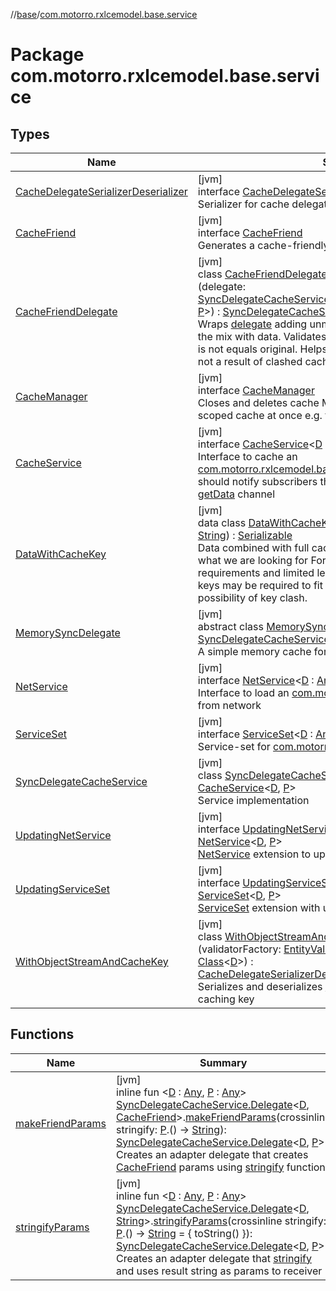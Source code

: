 //[base](../../index.md)/[com.motorro.rxlcemodel.base.service](index.md)

# Package com.motorro.rxlcemodel.base.service

## Types

| Name | Summary |
|---|---|
| [CacheDelegateSerializerDeserializer](-cache-delegate-serializer-deserializer/index.md) | [jvm]<br>interface [CacheDelegateSerializerDeserializer](-cache-delegate-serializer-deserializer/index.md)&lt;[D](-cache-delegate-serializer-deserializer/index.md) : [Any](https://kotlinlang.org/api/latest/jvm/stdlib/kotlin/-any/index.html)&gt;<br>Serializer for cache delegates |
| [CacheFriend](-cache-friend/index.md) | [jvm]<br>interface [CacheFriend](-cache-friend/index.md)<br>Generates a cache-friendly key value for parameters |
| [CacheFriendDelegate](-cache-friend-delegate/index.md) | [jvm]<br>class [CacheFriendDelegate](-cache-friend-delegate/index.md)&lt;[D](-cache-friend-delegate/index.md) : [Any](https://kotlinlang.org/api/latest/jvm/stdlib/kotlin/-any/index.html), [P](-cache-friend-delegate/index.md) : [CacheFriend](-cache-friend/index.md)&gt;(delegate: [SyncDelegateCacheService.Delegate](-sync-delegate-cache-service/-delegate/index.md)&lt;[DataWithCacheKey](-data-with-cache-key/index.md)&lt;[D](-cache-friend-delegate/index.md)&gt;, [P](-cache-friend-delegate/index.md)&gt;) : [SyncDelegateCacheService.Delegate](-sync-delegate-cache-service/-delegate/index.md)&lt;[D](-cache-friend-delegate/index.md), [P](-cache-friend-delegate/index.md)&gt; <br>Wraps [delegate](../../../base/com.motorro.rxlcemodel.base.service/-cache-friend-delegate/delegate.md) adding unmodified [CacheFriend.cacheKey](-cache-friend/cache-key.md) to the mix with data. Validates that key on [get](-cache-friend-delegate/get.md) and returns null if it is not equals original. Helps to make sure the data returned is not a result of clashed cache key. |
| [CacheManager](-cache-manager/index.md) | [jvm]<br>interface [CacheManager](-cache-manager/index.md)<br>Closes and deletes cache May be used to close or delete all scoped cache at once e.g. for current user |
| [CacheService](-cache-service/index.md) | [jvm]<br>interface [CacheService](-cache-service/index.md)&lt;[D](-cache-service/index.md) : [Any](https://kotlinlang.org/api/latest/jvm/stdlib/kotlin/-any/index.html), in [P](-cache-service/index.md) : [Any](https://kotlinlang.org/api/latest/jvm/stdlib/kotlin/-any/index.html)&gt;<br>Interface to cache an [com.motorro.rxlcemodel.base.entity.Entity](../com.motorro.rxlcemodel.base.entity/-entity/index.md) locally Cache should notify subscribers that data has been updated through [getData](-cache-service/get-data.md) channel |
| [DataWithCacheKey](-data-with-cache-key/index.md) | [jvm]<br>data class [DataWithCacheKey](-data-with-cache-key/index.md)&lt;[D](-data-with-cache-key/index.md) : [Any](https://kotlinlang.org/api/latest/jvm/stdlib/kotlin/-any/index.html)&gt;(data: [D](-data-with-cache-key/index.md), cacheKey: [String](https://kotlinlang.org/api/latest/jvm/stdlib/kotlin/-string/index.html)) : [Serializable](https://docs.oracle.com/javase/8/docs/api/java/io/Serializable.html)<br>Data combined with full cached key to validate we get exactly what we are looking for For example, DiskLruCache has strict requirements and limited length of a cache key and hashing of keys may be required to fit into requirements - thus there is a possibility of key clash. |
| [MemorySyncDelegate](-memory-sync-delegate/index.md) | [jvm]<br>abstract class [MemorySyncDelegate](-memory-sync-delegate/index.md)&lt;[D](-memory-sync-delegate/index.md) : [Any](https://kotlinlang.org/api/latest/jvm/stdlib/kotlin/-any/index.html), [P](-memory-sync-delegate/index.md) : [Any](https://kotlinlang.org/api/latest/jvm/stdlib/kotlin/-any/index.html)&gt; : [SyncDelegateCacheService.Delegate](-sync-delegate-cache-service/-delegate/index.md)&lt;[D](-memory-sync-delegate/index.md), [P](-memory-sync-delegate/index.md)&gt; <br>A simple memory cache for [SyncDelegateCacheService](-sync-delegate-cache-service/index.md). |
| [NetService](-net-service/index.md) | [jvm]<br>interface [NetService](-net-service/index.md)&lt;[D](-net-service/index.md) : [Any](https://kotlinlang.org/api/latest/jvm/stdlib/kotlin/-any/index.html), in [P](-net-service/index.md) : [Any](https://kotlinlang.org/api/latest/jvm/stdlib/kotlin/-any/index.html)&gt;<br>Interface to load an [com.motorro.rxlcemodel.base.entity.Entity](../com.motorro.rxlcemodel.base.entity/-entity/index.md) from network |
| [ServiceSet](-service-set/index.md) | [jvm]<br>interface [ServiceSet](-service-set/index.md)&lt;[D](-service-set/index.md) : [Any](https://kotlinlang.org/api/latest/jvm/stdlib/kotlin/-any/index.html), in [P](-service-set/index.md) : [Any](https://kotlinlang.org/api/latest/jvm/stdlib/kotlin/-any/index.html)&gt;<br>Service-set for [com.motorro.rxlcemodel.base.LceModel](../com.motorro.rxlcemodel.base/-lce-model/index.md) |
| [SyncDelegateCacheService](-sync-delegate-cache-service/index.md) | [jvm]<br>class [SyncDelegateCacheService](-sync-delegate-cache-service/index.md)&lt;[D](-sync-delegate-cache-service/index.md) : [Any](https://kotlinlang.org/api/latest/jvm/stdlib/kotlin/-any/index.html), [P](-sync-delegate-cache-service/index.md) : [Any](https://kotlinlang.org/api/latest/jvm/stdlib/kotlin/-any/index.html)&gt; : [CacheService](-cache-service/index.md)&lt;[D](-sync-delegate-cache-service/index.md), [P](-sync-delegate-cache-service/index.md)&gt; <br>Service implementation |
| [UpdatingNetService](-updating-net-service/index.md) | [jvm]<br>interface [UpdatingNetService](-updating-net-service/index.md)&lt;[D](-updating-net-service/index.md) : [Any](https://kotlinlang.org/api/latest/jvm/stdlib/kotlin/-any/index.html), in [U](-updating-net-service/index.md) : [Any](https://kotlinlang.org/api/latest/jvm/stdlib/kotlin/-any/index.html), in [P](-updating-net-service/index.md) : [Any](https://kotlinlang.org/api/latest/jvm/stdlib/kotlin/-any/index.html)&gt; : [NetService](-net-service/index.md)&lt;[D](-updating-net-service/index.md), [P](-updating-net-service/index.md)&gt; <br>[NetService](-net-service/index.md) extension to update data on server |
| [UpdatingServiceSet](-updating-service-set/index.md) | [jvm]<br>interface [UpdatingServiceSet](-updating-service-set/index.md)&lt;[D](-updating-service-set/index.md) : [Any](https://kotlinlang.org/api/latest/jvm/stdlib/kotlin/-any/index.html), in [U](-updating-service-set/index.md) : [Any](https://kotlinlang.org/api/latest/jvm/stdlib/kotlin/-any/index.html), in [P](-updating-service-set/index.md) : [Any](https://kotlinlang.org/api/latest/jvm/stdlib/kotlin/-any/index.html)&gt; : [ServiceSet](-service-set/index.md)&lt;[D](-updating-service-set/index.md), [P](-updating-service-set/index.md)&gt; <br>[ServiceSet](-service-set/index.md) extension with updating [net](-updating-service-set/net.md) |
| [WithObjectStreamAndCacheKey](-with-object-stream-and-cache-key/index.md) | [jvm]<br>class [WithObjectStreamAndCacheKey](-with-object-stream-and-cache-key/index.md)&lt;[D](-with-object-stream-and-cache-key/index.md) : [Serializable](https://docs.oracle.com/javase/8/docs/api/java/io/Serializable.html)&gt;(validatorFactory: [EntityValidatorFactory](../com.motorro.rxlcemodel.base.entity/-entity-validator-factory/index.md), dataClass: [Class](https://docs.oracle.com/javase/8/docs/api/java/lang/Class.html)&lt;[D](-with-object-stream-and-cache-key/index.md)&gt;) : [CacheDelegateSerializerDeserializer](-cache-delegate-serializer-deserializer/index.md)&lt;[DataWithCacheKey](-data-with-cache-key/index.md)&lt;[D](-with-object-stream-and-cache-key/index.md)&gt;&gt; <br>Serializes and deserializes [Serializable](https://docs.oracle.com/javase/8/docs/api/java/io/Serializable.html) objects along with their caching key |

## Functions

| Name | Summary |
|---|---|
| [makeFriendParams](make-friend-params.md) | [jvm]<br>inline fun &lt;[D](make-friend-params.md) : [Any](https://kotlinlang.org/api/latest/jvm/stdlib/kotlin/-any/index.html), [P](make-friend-params.md) : [Any](https://kotlinlang.org/api/latest/jvm/stdlib/kotlin/-any/index.html)&gt; [SyncDelegateCacheService.Delegate](-sync-delegate-cache-service/-delegate/index.md)&lt;[D](make-friend-params.md), [CacheFriend](-cache-friend/index.md)&gt;.[makeFriendParams](make-friend-params.md)(crossinline stringify: [P](make-friend-params.md).() -&gt; [String](https://kotlinlang.org/api/latest/jvm/stdlib/kotlin/-string/index.html)): [SyncDelegateCacheService.Delegate](-sync-delegate-cache-service/-delegate/index.md)&lt;[D](make-friend-params.md), [P](make-friend-params.md)&gt;<br>Creates an adapter delegate that creates [CacheFriend](-cache-friend/index.md) params using [stringify](make-friend-params.md) function |
| [stringifyParams](stringify-params.md) | [jvm]<br>inline fun &lt;[D](stringify-params.md) : [Any](https://kotlinlang.org/api/latest/jvm/stdlib/kotlin/-any/index.html), [P](stringify-params.md) : [Any](https://kotlinlang.org/api/latest/jvm/stdlib/kotlin/-any/index.html)&gt; [SyncDelegateCacheService.Delegate](-sync-delegate-cache-service/-delegate/index.md)&lt;[D](stringify-params.md), [String](https://kotlinlang.org/api/latest/jvm/stdlib/kotlin/-string/index.html)&gt;.[stringifyParams](stringify-params.md)(crossinline stringify: [P](stringify-params.md).() -&gt; [String](https://kotlinlang.org/api/latest/jvm/stdlib/kotlin/-string/index.html) = { toString() }): [SyncDelegateCacheService.Delegate](-sync-delegate-cache-service/-delegate/index.md)&lt;[D](stringify-params.md), [P](stringify-params.md)&gt;<br>Creates an adapter delegate that [stringify](stringify-params.md) and uses result string as params to receiver |
